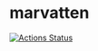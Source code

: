 # marvatten

[![Actions Status](https://github.com/mikaeljorhult/marvatten/workflows/CI/badge.svg)](https://github.com/mikaeljorhult/marvatten/actions)
